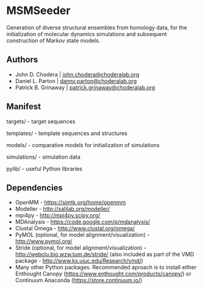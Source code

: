 MSMSeeder
=========

Generation of diverse structural ensembles from homology data, for the initialization of molecular dynamics simulations and subsequent construction of Markov state models.

Authors
-------

* John D. Chodera | john.chodera@choderalab.org
* Daniel L. Parton | danny.parton@choderalab.org
* Patrick B. Grinaway | patrick.grinaway@choderalab.org

Manifest
--------

targets/ - target sequences

templates/ - template sequences and structures

models/ - comparative models for initialization of simulations

simulations/ - simulation data

pylib/ - useful Python libraries

Dependencies
------------

* OpenMM - https://simtk.org/home/openmm
* Modeller - http://salilab.org/modeller/
* mpi4py - http://mpi4py.scipy.org/
* MDAnalysis - https://code.google.com/p/mdanalysis/
* Clustal Omega - http://www.clustal.org/omega/
* PyMOL (optional, for model alignment/visualization) - http://www.pymol.org/
* Stride (optional, for model alignment/visualization) - http://webclu.bio.wzw.tum.de/stride/ (also included as part of the VMD package - http://www.ks.uiuc.edu/Research/vmd/)
* Many other Python packages. Recommended aproach is to install either Enthought Canopy (https://www.enthought.com/products/canopy/) or Continuum Anaconda (https://store.continuum.io/)

